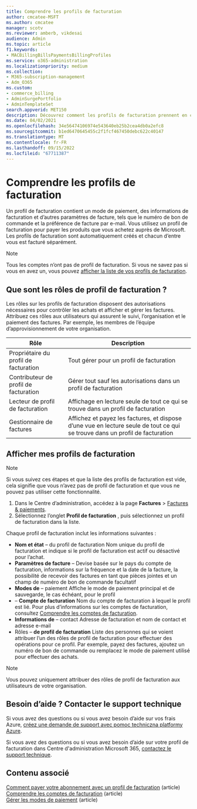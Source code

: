 ```yaml
---
title: Comprendre les profils de facturation
author: cmcatee-MSFT
ms.author: cmcatee
manager: scotv
ms.reviewer: amberb, vikdesai
audience: Admin
ms.topic: article
f1.keywords:
- MACBillingBillsPaymentsBillingProfiles
ms.service: o365-administration
ms.localizationpriority: medium
ms.collection:
- M365-subscription-management
- Adm_O365
ms.custom:
- commerce_billing
- AdminSurgePortfolio
- AdminTemplateSet
search.appverid: MET150
description: Découvrez comment les profils de facturation prennent en charge les factures.
ms.date: 04/02/2021
ms.openlocfilehash: 34e56474106974e543640eb25b2cea4db0a2efc8
ms.sourcegitcommit: b1ed6470645455c2f1fcf467450debc622c40147
ms.translationtype: MT
ms.contentlocale: fr-FR
ms.lasthandoff: 09/15/2022
ms.locfileid: "67711387"
---
```

# <a name="understand-billing-profiles"></a>Comprendre les profils de facturation

Un profil de facturation contient un mode de paiement, des informations de facturation et d’autres paramètres de facture, tels que le numéro de bon de commande et la préférence de facture par e-mail. Vous utilisez un profil de facturation pour payer les produits que vous achetez auprès de Microsoft. Les profils de facturation sont automatiquement créés et chacun d’entre vous est facturé séparément. 

> [!NOTE]
>
> Tous les comptes n’ont pas de profil de facturation. Si vous ne savez pas si vous en avez un, vous pouvez [afficher la liste de vos profils de facturation](manage-billing-profiles.md#view-my-billing-profiles).

## <a name="what-are-billing-profile-roles"></a>Que sont les rôles de profil de facturation ?

Les rôles sur les profils de facturation disposent des autorisations nécessaires pour contrôler les achats et afficher et gérer les factures. Attribuez ces rôles aux utilisateurs qui assurent le suivi, l’organisation et le paiement des factures. Par exemple, les membres de l’équipe d’approvisionnement de votre organisation.

| Rôle                         | Description                                                                      |
|----------------------------- |--------------------------------------------------------------------------------- |
| Propriétaire du profil de facturation        | Tout gérer pour un profil de facturation                                          |
| Contributeur de profil de facturation  | Gérer tout sauf les autorisations dans un profil de facturation                        |
| Lecteur de profil de facturation       | Affichage en lecture seule de tout ce qui se trouve dans un profil de facturation                                |
| Gestionnaire de factures              | Affichez et payez les factures, et dispose d’une vue en lecture seule de tout ce qui se trouve dans un profil de facturation  |

## <a name="view-my-billing-profiles"></a>Afficher mes profils de facturation

> [!NOTE]
>
> Si vous suivez ces étapes et que la liste des profils de facturation est vide, cela signifie que vous n’avez pas de profil de facturation et que vous ne pouvez pas utiliser cette fonctionnalité.

1. Dans le Centre d’administration, accédez à la page **Factures** \> <a href="https://go.microsoft.com/fwlink/p/?linkid=2102895" target="_blank">Factures & paiements</a>.
2. Sélectionnez l’onglet **Profil de facturation** , puis sélectionnez un profil de facturation dans la liste.

Chaque profil de facturation inclut les informations suivantes :

- **Nom et état** &ndash; du profil de facturation Nom unique du profil de facturation et indique si le profil de facturation est actif ou désactivé pour l’achat.
- **Paramètres de facture** &ndash; Devise basée sur le pays du compte de facturation, informations sur la fréquence et la date de la facture, la possibilité de recevoir des factures en tant que pièces jointes et un champ de numéro de bon de commande facultatif
- **Modes de** &ndash; paiement Affiche le mode de paiement principal et de sauvegarde, le cas échéant, pour le profil
- &ndash; **Compte de facturation** Nom du compte de facturation à lequel le profil est lié. Pour plus d’informations sur les comptes de facturation, consultez [Comprendre les comptes de facturation](../manage-billing-accounts.md).
- **Informations de** &ndash; contact Adresse de facturation et nom de contact et adresse e-mail
- Rôles &ndash; **de profil de facturation** Liste des personnes qui se voient attribuer l’un des rôles de profil de facturation pour effectuer des opérations pour ce profil. Par exemple, payez des factures, ajoutez un numéro de bon de commande ou remplacez le mode de paiement utilisé pour effectuer des achats.

> [!NOTE]
>
> Vous pouvez uniquement attribuer des rôles de profil de facturation aux utilisateurs de votre organisation.

## <a name="need-help-contact-support"></a>Besoin d’aide ? Contacter le support technique

Si vous avez des questions ou si vous avez besoin d’aide sur vos frais Azure, <a href="https://portal.azure.com/#blade/Microsoft_Azure_Support/HelpAndSupportBlade/newsupportrequest" target="_blank">créez une demande de support avec pomoc techniczna platformy Azure</a>.

Si vous avez des questions ou si vous avez besoin d’aide sur votre profil de facturation dans Centre d'administration Microsoft 365, [contactez le support technique](../../admin/get-help-support.md).

## <a name="related-content"></a>Contenu associé

[Comment payer votre abonnement avec un profil de facturation](pay-for-subscription-billing-profile.md) (article)\
[Comprendre les comptes de facturation](../manage-billing-accounts.md) (article)\
[Gérer les modes de paiement](manage-payment-methods.md) (article)
